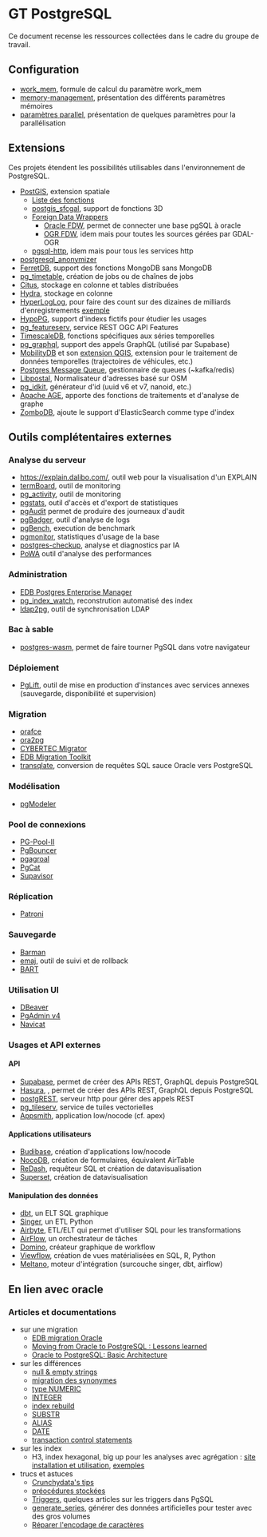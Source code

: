 # GT PostgreSQL

Ce document recense les ressources collectées dans le cadre du groupe de travail.

## Configuration

* [work_mem](https://thebuild.com/blog/2023/03/13/everything-you-know-about-setting-work_mem-is-wrong/), formule de calcul du paramètre work_mem
* [memory-management](https://stormatics.tech/blogs/postgresql-memory-management), présentation des différents paramètres mémoires
* [paramètres parallel](https://stormatics.tech/blogs/understanding-postgresql-parallel-query), présentation de quelques paramètres pour la parallélisation

## Extensions

Ces projets étendent les possibilités utilisables dans l'environnement de PostgreSQL.

* [PostGIS](https://postgis.net/), extension spatiale
  * [Liste des fonctions](https://postgis.net/docs/reference.html)
  * [postgis_sfcgal](https://oslandia.gitlab.io/SFCGAL/index.html), support de fonctions 3D
  * [Foreign Data Wrappers](https://wiki.postgresql.org/wiki/Foreign_data_wrappers)
    * [Oracle FDW](https://github.com/laurenz/oracle_fdw), permet de connecter une base pgSQL à oracle
    * [OGR FDW](https://github.com/pramsey/pgsql-ogr-fdw), idem mais pour toutes les sources gérées par GDAL-OGR
  * [pgsql-http](https://github.com/pramsey/pgsql-http), idem mais pour tous les services http
* [postgresql_anonymizer](https://labs.dalibo.com/postgresql_anonymizer)
* [FerretDB](https://www.ferretdb.io/), support des fonctions MongoDB sans MongoDB
* [pg_timetable](https://github.com/cybertec-postgresql/pg_timetable), création de jobs ou de chaînes de jobs
* [Citus](https://github.com/citusdata/citus), stockage en colonne et tables distribuées
* [Hydra](https://github.com/hydradatabase/hydra), stockage en colonne
* [HyperLogLog](https://github.com/citusdata/postgresql-hll), pour faire des count sur des dizaines de milliards d'enregistrements [exemple](https://www.crunchydata.com/blog/high-compression-metrics-stograge-with-postgres-hyperloglog)
* [HypoPG](https://github.com/HypoPG/hypopg), support d'indexs fictifs pour étudier les usages
* [pg_featureserv](https://github.com/CrunchyData/pg_featureserv), service REST OGC API Features
* [TimescaleDB](https://github.com/timescale/timescaledb), fonctions spécifiques aux séries temporelles
* [pg_graphql](https://github.com/supabase/pg_graphql), support des appels GraphQL (utilisé par Supabase)
* [MobilityDB](https://mobilitydb.com/) et son [extension QGIS](https://github.com/MobilityDB/MobilityDB-QGIS), extension pour le traitement de données temporelles (trajectoires de véhicules, etc.)
* [Postgres Message Queue](https://github.com/tembo-io/pgmq), gestionnaire de queues (~kafka/redis)
* [Libpostal](https://github.com/pramsey/pgsql-postal), Normalisateur d'adresses basé sur OSM
* [pg_idkit](https://github.com/VADOSWARE/pg_idkit), générateur d'id (uuid v6 et v7, nanoid, etc.)
* [Apache AGE](https://age.apache.org/), apporte des fonctions de traitements et d'analyse de graphe
* [ZomboDB](https://github.com/zombodb/zombodb), ajoute le support d'ElasticSearch comme type d'index


## Outils complétentaires externes

### Analyse du serveur

* https://explain.dalibo.com/, outil web pour la visualisation d'un EXPLAIN
* [termBoard](https://labs.dalibo.com/temboard), outil de monitoring
* [pg_activity](https://labs.dalibo.com/pg_activity), outil de monitoring
* [pgstats](https://github.com/gleu/pgstats), outil d'accès et d'export de statistiques
* [pgAudit](https://access.crunchydata.com/documentation/pgaudit/1.5.0/) permet de produire des journeaux d'audit
* [pgBadger](https://pgbadger.darold.net/), outil d'analyse de logs
* [pgBench](https://www.postgresql.org/docs/current/pgbench.html), execution de benchmark
* [pgmonitor](https://github.com/CrunchyData/pgmonitor), statistiques d'usage de la base
* [postgres-checkup](https://gitlab.com/postgres-ai/postgres-checkup), analyse et diagnostics par IA
* [PoWA](https://powa.readthedocs.io/) outil d'analyse des performances

### Administration

* [EDB Postgres Enterprise Manager](https://www.enterprisedb.com/docs/pem/latest/)
* [pg_index_watch](https://github.com/dataegret/pg_index_watch), reconstrution automatisé des index
* [ldap2pg](https://labs.dalibo.com/ldap2pg), outil de synchronisation LDAP

### Bac à sable

* [postgres-wasm](https://github.com/snaplet/postgres-wasm), permet de faire tourner PgSQL dans votre navigateur

### Déploiement

* [PgLift](https://gitlab.com/dalibo/pglift), outil de mise en production d'instances avec services annexes (sauvegarde, disponibilité et supervision)

### Migration

* [orafce](https://github.com/orafce/orafce)
* [ora2pg](https://github.com/darold/ora2pg/releases)
* [CYBERTEC Migrator](https://www.cybertec-postgresql.com/en/oracle-to-postgresql-migration-cost-assessment/)
* [EDB Migration Toolkit](https://www.enterprisedb.com/products/migration-toolkit-move-oracle-postgresql)
* [transqlate](https://gitlab.com/dalibo/transqlate), conversion de requêtes SQL sauce Oracle vers PostgreSQL

### Modélisation

* [pgModeler](https://pgmodeler.io/)

### Pool de connexions

* [PG-Pool-II](https://pgpool.net/mediawiki/index.php/Main_Page)
* [PgBouncer](https://www.pgbouncer.org/)
* [pgagroal](https://agroal.github.io/pgagroal/)
* [PgCat](https://github.com/postgresml/pgcat)
* [Supavisor](https://github.com/supabase/supavisor)

### Réplication

* [Patroni](https://github.com/zalando/patroni)

### Sauvegarde

* [Barman](https://pgbarman.org/)
* [emaj](https://github.com/dalibo/emaj), outil de suivi et de rollback
* [BART](https://www.enterprisedb.com/docs/bart/latest/)

### Utilisation UI

* [DBeaver](https://dbeaver.io/)
* [PgAdmin v4](https://www.pgadmin.org/)
* [Navicat](https://www.navicat.com/en/products/navicat-for-postgresql)

### Usages et API externes

#### API

* [Supabase](https://supabase.com/database), permet de créer des APIs REST, GraphQL depuis PostgreSQL
* [Hasura](https://hasura.io/), , permet de créer des APIs REST, GraphQL depuis PostgreSQL
* [postgREST](https://postgrest.org/en/stable/), serveur http pour gérer des appels REST
* [pg_tileserv](https://github.com/CrunchyData/pg_tileserv), service de tuiles vectorielles
* [Appsmith](https://www.appsmith.com/), application low/nocode (cf. apex)

#### Applications utilisateurs

* [Budibase](https://budibase.com/), création d'applications low/nocode
* [NocoDB](https://nocodb.com/), création de formulaires, équivalent AirTable
* [ReDash](https://github.com/getredash/redash), requêteur SQL et création de datavisualisation
* [Superset](https://github.com/apache/superset),  création de datavisualisation

#### Manipulation des données

* [dbt](https://github.com/dbt-labs/dbt-core), un ELT SQL graphique
* [Singer](https://www.singer.io/), un ETL Python
* [Airbyte](https://github.com/airbytehq/airbyte), ETL/ELT qui permet d'utiliser SQL pour les transformations
* [AirFlow](https://airflow.apache.org/), un orchestrateur de tâches
* [Domino](https://github.com/Tauffer-Consulting/domino), créateur graphique de workflow
* [Viewflow](https://github.com/datacamp/viewflow), création de vues matérialisées en SQL, R, Python
* [Meltano](https://github.com/meltano/meltano), moteur d'intégration (surcouche singer, dbt, airflow)

## En lien avec oracle

### Articles et documentations

* sur une migration
  * [EDB migration Oracle](https://www.enterprisedb.com/blog/the-complete-oracle-to-postgresql-migration-guide-tutorial-move-convert-database-oracle-alternative)
  * [Moving from Oracle to PostgreSQL : Lessons learned](https://www.cybertec-postgresql.com/en/building-an-oracle-to-postgresql-migrator-lessons-learned/)
  * [Oracle to PostgreSQL: Basic Architecture](https://www.2ndquadrant.com/en/blog/oracle-to-postgresql-basic-architecture/)
* sur les différences
  * [null & empty strings](https://www.migops.com/blog/null-and-empty-string-in-oracle-vs-postgresql-vs-sql-server/)
  * [migration des synonymes](https://www.migops.com/blog/migration-of-synonyms-from-oracle-to-postgresql/)
  * [type NUMERIC](https://www.migops.com/blog/handling-trailing-zeros-with-numeric-datatype-in-postgresql/)
  * [INTEGER](https://www.crunchydata.com/blog/the-integer-at-the-end-of-the-universe-integer-overflow-in-postgres)
  * [index rebuild](https://www.migops.com/blog/online-rebuild-of-indexes-oracle-vs-postgresql/)
  * [SUBSTR](https://databaserookies.wordpress.com/2023/01/09/substr-functionality-differences-between-oracle-and-postgresql-what-you-need-to-know/)
  * [ALIAS](https://databaserookies.wordpress.com/2023/01/06/navigating-aliases-in-oracle-to-postgresql-migrations/)
  * [DATE](https://www.migops.com/blog/oracle-vs-sql-server-vs-postgresql-date-date-type/)
  * [transaction control statements ](https://www.migops.com/blog/oracle-vs-postgresql-transaction-control-statements/)
* sur les index
  * H3, index hexagonal, big up pour les analyses avec agrégation : [site](https://h3geo.org/) [installation et utilisation](https://blog.rustprooflabs.com/2023/05/postgis-h3-v4-refresh), [exemples](https://carto.com/blog/h3-spatial-indexes-10-use-cases?hss_channel=tw-241079136)
* trucs et astuces
  * [Crunchydata's tips](https://www.crunchydata.com/postgres-tips)
  * [préocédures stockées](https://www.cybertec-postgresql.com/en/stored-procedures-getting-started/)
  * [Triggers](https://mydbanotebook.org/post/triggers2/), quelques articles sur les triggers dans PgSQL
  * [generate_series](https://database.guide/how-generate_series-works-in-postgresql/), générer des données artificielles pour tester avec des gros volumes
  * [Réparer l'encodage de caractères](https://www.cybertec-postgresql.com/en/fix-bad-encoding-postgresql/)
